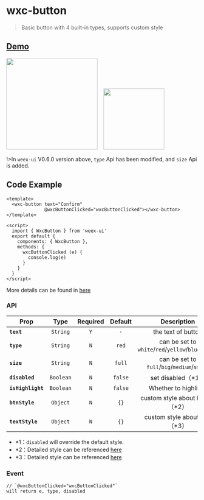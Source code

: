 # wxc-button

> Basic button with 4 built-in types, supports custom style

## [Demo](https://h5.m.taobao.com/trip/wx-detection-demo/button/index.html?_wx_tpl=https%3A%2F%2Fh5.m.taobao.com%2Ftrip%2Fwx-detection-demo%2Fbutton%2Findex.weex.js)

<img src="https://gw.alipayobjects.com/zos/rmsportal/lGbrTEnxmgxmNdgHJhbA.gif" width="240"/>&nbsp;&nbsp;&nbsp;&nbsp;<img src="https://img.alicdn.com/tfs/TB1b0tMhf6H8KJjy0FjXXaXepXa-200-200.png" width="160"/>

!>In `weex-ui` V0.6.0 version above, `type` Api  has been modified, and `size` Api is added.

## Code Example

```vue
<template>
  <wxc-button text="Confirm"
              @wxcButtonClicked="wxcButtonClicked"></wxc-button>
</template>

<script>
  import { WxcButton } from 'weex-ui'
  export default {
    components: { WxcButton },
    methods: {
      wxcButtonClicked (e) {
        console.log(e)
      }
    }
  }
</script>

```

More details can be found in [here](https://github.com/apache/incubator-weex-ui/blob/master/example/button/index.vue)

### API
| Prop | Type | Required | Default | Description |
| ---- |:----:|:---:|:-------:| :----------:|
| **`text`** | `String` | `Y` | `-` | the text of button |
| **`type`** | `String` | `N` | `red` | can be set to `white`/`red`/`yellow`/`blue`/`green` |
| **`size`** | `String` | `N` | `full` | can be set to `full`/`big`/`medium`/`small` |
| **`disabled`** | `Boolean` | `N` | `false` | set disabled（*1） |
| **`isHighlight`** | `Boolean` | `N` | `false` | Whether to highlight |
| **`btnStyle`** | `Object` | `N` | `{}` | custom style about button（*2） |
| **`textStyle`** | `Object` | `N` | `{}` | custom style about text （*3） |

- *1：`disabled` will override the default style.
- *2：Detailed style can be referenced [here](https://github.com/apache/incubator-weex-ui/blob/master/packages/wxc-button/type.js)
- *3：Detailed style can be referenced [here](https://github.com/apache/incubator-weex-ui/blob/master/packages/wxc-button/type.js)

### Event
```
// `@wxcButtonClicked="wxcButtonClicked"`
will return e, type, disabled
```
